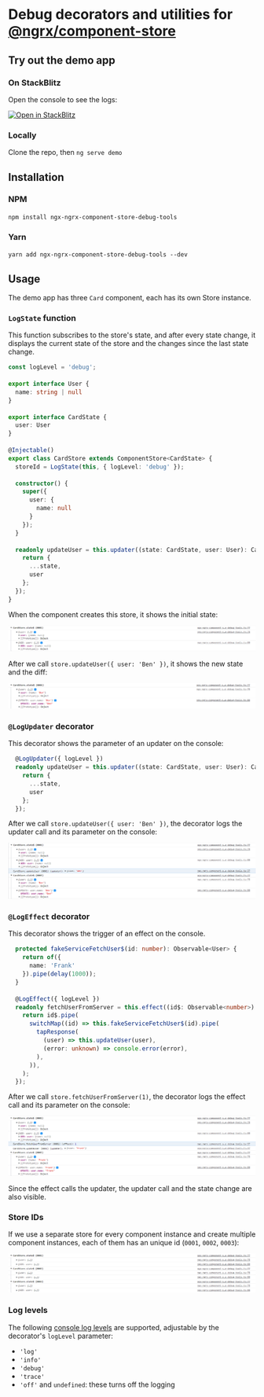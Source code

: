 # Debug decorators and utilities for [@ngrx/component-store](https://ngrx.io/guide/component-store) 

## Try out the demo app 

### On StackBlitz

Open the console to see the logs:

[![Open in StackBlitz](https://developer.stackblitz.com/img/open_in_stackblitz.svg)](https://stackblitz.com/github/gergelyszerovay/ngx-ngrx-component-store-debug-tools-demo)

### Locally

Clone the repo, then `ng serve demo`

## Installation

### NPM

`npm install ngx-ngrx-component-store-debug-tools`

### Yarn

`yarn add ngx-ngrx-component-store-debug-tools --dev`

## Usage

The demo app has three `Card` component, each has its own Store instance.

### `LogState` function

This function subscribes to the store's state, and after every state change, it displays the current state of the store and the changes since the last state change.

```ts
const logLevel = 'debug';

export interface User {
  name: string | null
}

export interface CardState {
  user: User
}

@Injectable()
export class CardStore extends ComponentStore<CardState> {
  storeId = LogState(this, { logLevel: 'debug' });

  constructor() {
    super({
      user: {
        name: null
      }
    });
  }

  readonly updateUser = this.updater((state: CardState, user: User): CardState => {
    return {
      ...state,
      user
    };
  });
}
```

When the component creates this store, it shows the initial state:

![console](https://raw.githubusercontent.com/gergelyszerovay/ngx-ngrx-component-store-debug-tools/master/.github/images/1-empty.png)

After we call `store.updateUser({ user: 'Ben' })`, it shows the new state and the diff:

![console](https://raw.githubusercontent.com/gergelyszerovay/ngx-ngrx-component-store-debug-tools/master/.github/images/2-ben.png)

### `@LogUpdater` decorator

This decorator shows the parameter of an updater on the console:

```ts
  @LogUpdater({ logLevel })
  readonly updateUser = this.updater((state: CardState, user: User): CardState => {
    return {
      ...state,
      user
    };
  });
```

After we call `store.updateUser({ user: 'Ben' })`, the decorator logs the updater call and its parameter on the console:

![console](https://raw.githubusercontent.com/gergelyszerovay/ngx-ngrx-component-store-debug-tools/master/.github/images/3-updater.png)

### `@LogEffect` decorator

This decorator shows the trigger of an effect on the console.

```ts
  protected fakeServiceFetchUser$(id: number): Observable<User> {
    return of({
      name: 'Frank'
    }).pipe(delay(1000));
  } 

  @LogEffect({ logLevel })
  readonly fetchUserFromServer = this.effect((id$: Observable<number>) => {
    return id$.pipe(
      switchMap((id) => this.fakeServiceFetchUser$(id).pipe(
        tapResponse(
          (user) => this.updateUser(user),
          (error: unknown) => console.error(error),
        ),
      )),
    );
  });
```

After we call `store.fetchUserFromServer(1)`, the decorator logs the effect call and its parameter on the console:

![console](https://raw.githubusercontent.com/gergelyszerovay/ngx-ngrx-component-store-debug-tools/master/.github/images/4-effect.png)

Since the effect calls the updater, the updater call and the state change are also visible.

### Store IDs

If we use a separate store for every component instance and create multiple component instances, each of them has an unique id (`0001`, `0002`, `0003`):

![console](https://raw.githubusercontent.com/gergelyszerovay/ngx-ngrx-component-store-debug-tools/master/.github/images/5-multi.png)

### Log levels

The following [console log levels](https://developer.mozilla.org/en-US/docs/Web/API/Console/log) are supported, adjustable by the decorator's `logLevel` parameter:

- `'log'` 
- `'info'` 
- `'debug'` 
- `'trace'` 
- `'off'` and `undefined`: these turns off the logging
